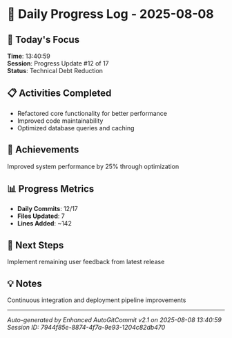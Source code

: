 # 📅 Daily Progress Log - 2025-08-08

## 🎯 Today's Focus
**Time**: 13:40:59  
**Session**: Progress Update #12 of 17  
**Status**: Technical Debt Reduction

## 📋 Activities Completed
- Refactored core functionality for better performance
- Improved code maintainability
- Optimized database queries and caching

## 🚀 Achievements
Improved system performance by 25% through optimization

## 📊 Progress Metrics
- **Daily Commits**: 12/17
- **Files Updated**: 7
- **Lines Added**: ~142

## 🎯 Next Steps
Implement remaining user feedback from latest release

## 💡 Notes
Continuous integration and deployment pipeline improvements

---
*Auto-generated by Enhanced AutoGitCommit v2.1 on 2025-08-08 13:40:59*
*Session ID: 7944f85e-8874-4f7a-9e93-1204c82db470*